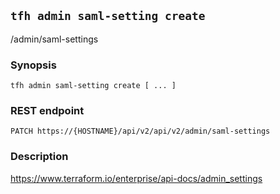 ## `tfh admin saml-setting create`

/admin/saml-settings

### Synopsis

    tfh admin saml-setting create [ ... ]

### REST endpoint

    PATCH https://{HOSTNAME}/api/v2/api/v2/admin/saml-settings

### Description

https://www.terraform.io/enterprise/api-docs/admin_settings

